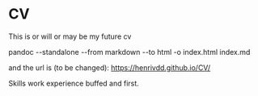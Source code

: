 # CV
This is or will or may be my future cv

pandoc --standalone --from markdown --to html -o index.html index.md

and the url is (to be changed):
https://henrivdd.github.io/CV/

Skills
work experience buffed and first.